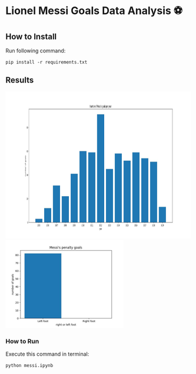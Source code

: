 # Lionel Messi Goals Data Analysis ⚽

## How to Install
Run following command:
```
pip install -r requirements.txt
```

## Results

<img src="output\1.jpg" width="2400" height="400">
<img src="output\2.jpg" width="320" height="240">


### How to Run
Execute this command in terminal:

```
python messi.ipynb
```